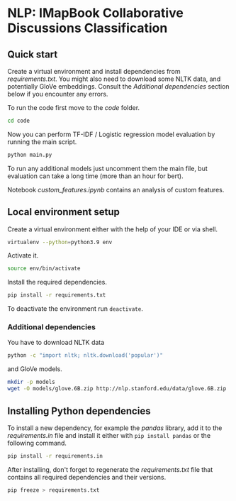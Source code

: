 # NLP: IMapBook Collaborative Discussions Classification

## Quick start
Create a virtual environment and install dependencies from _requirements.txt_. You might also need to download some NLTK data, and potentially GloVe embeddings. Consult the _Additional dependencies_ section below if you encounter any errors.

To run the code first move to the _code_ folder.
```bash
cd code
```
Now you can perform TF-IDF / Logistic regression model evaluation by running the main script.
```bash
python main.py
```
To run any additional models just uncomment them the main file, but evaluation can take a long time (more than an hour for bert).

Notebook _custom_features.ipynb_ contains an analysis of custom features.

## Local environment setup
Create a virtual environment either with the help of your IDE or via shell.
```bash
virtualenv --python=python3.9 env
```
Activate it.
```bash
source env/bin/activate
```
Install the required dependencies.
```bash
pip install -r requirements.txt
```
To deactivate the environment run `deactivate`.

### Additional dependencies

You have to download NLTK data
```bash
python -c "import nltk; nltk.download('popular')"
```
and GloVe models.
```bash
mkdir -p models
wget -O models/glove.6B.zip http://nlp.stanford.edu/data/glove.6B.zip
```

## Installing Python dependencies
To install a new dependency, for example the _pandas_ library, add it to the _requirements.in_ file and install it either with `pip install pandas` or the following command.
```bash
pip install -r requirements.in
```
After installing, don't forget to regenerate the _requirements.txt_ file that contains all required dependencies and their versions.
```bash
pip freeze > requirements.txt
```